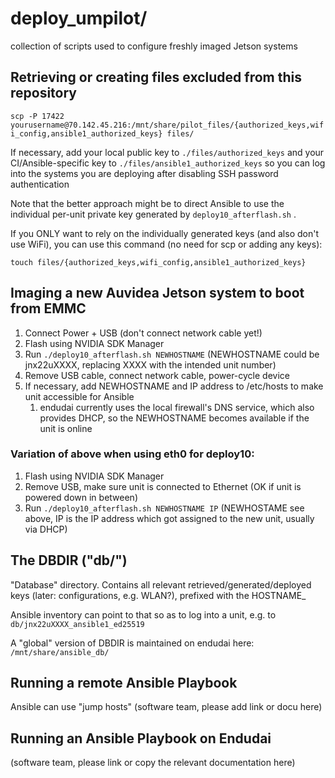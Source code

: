 # deploy_umpilot/

collection of scripts used to configure freshly imaged Jetson systems

## Retrieving or creating files excluded from this repository

`scp -P 17422 yourusername@70.142.45.216:/mnt/share/pilot_files/{authorized_keys,wifi_config,ansible1_authorized_keys} files/`

If necessary, add your local public key to `./files/authorized_keys`
and your CI/Ansible-specific key to `./files/ansible1_authorized_keys`
so you can log into the systems you are deploying after disabling SSH password authentication

Note that the better approach might be to direct Ansible to use the individual per-unit private key
generated by `deploy10_afterflash.sh` .

If you ONLY want to rely on the individually generated keys (and also don't use WiFi), you can use this command (no need for scp or adding any keys):

`touch files/{authorized_keys,wifi_config,ansible1_authorized_keys}`

## Imaging a new Auvidea Jetson system to boot from EMMC

1. Connect Power + USB (don't connect network cable yet!)
2. Flash using NVIDIA SDK Manager
3. Run `./deploy10_afterflash.sh NEWHOSTNAME` (NEWHOSTNAME could be jnx22uXXXX, replacing XXXX with the intended unit number)
4. Remove USB cable, connect network cable, power-cycle device
5. If necessary, add NEWHOSTNAME and IP address to /etc/hosts to make unit accessible for Ansible
	1. endudai currently uses the local firewall's DNS service, which also provides DHCP, so the NEWHOSTNAME becomes available if the unit is online

### Variation of above when using eth0 for deploy10:

1. Flash using NVIDIA SDK Manager
2. Remove USB, make sure unit is connected to Ethernet (OK if unit is powered down in between)
3. Run `./deploy10_afterflash.sh NEWHOSTNAME IP` (NEWHOSTAME see above, IP is the IP address which got assigned to the new unit, usually via DHCP)

## The DBDIR ("db/")

"Database" directory. Contains all relevant retrieved/generated/deployed keys (later: configurations, e.g. WLAN?), prefixed with the HOSTNAME_

Ansible inventory can point to that so as to log into a unit, e.g. to `db/jnx22uXXXX_ansible1_ed25519`

A "global" version of DBDIR is maintained on endudai here: `/mnt/share/ansible_db/`

## Running a remote Ansible Playbook

Ansible can use "jump hosts" (software team, please add link or docu here)

## Running an Ansible Playbook on Endudai

(software team, please link or copy the relevant documentation here)

